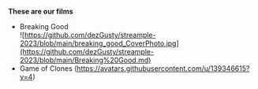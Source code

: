 **These are our films**
  
- Breaking Good  
![https://github.com/dezGusty/streample-2023/blob/main/breaking_good_CoverPhoto.jpg](https://github.com/dezGusty/streample-2023/blob/main/Breaking%20Good.md)
- Game of Clones
(https://avatars.githubusercontent.com/u/139346615?v=4)
